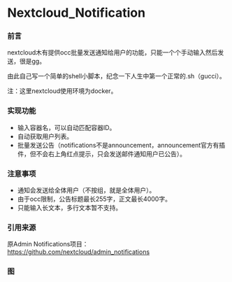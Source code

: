 # Nextcloud_Notification

### 前言

nextcloud木有提供occ批量发送通知给用户的功能，只能一个个手动输入然后发送，很是gg。

由此自己写一个简单的shell小脚本，纪念一下人生中第一个正常的.sh（gucci）。

注：这里nextcloud使用环境为docker。



### 实现功能

- 输入容器名，可以自动匹配容器ID。
- 自动获取用户列表。
- 批量发送公告（notifications不是announcement，announcement官方有插件，但不会右上角红点提示，只会发送邮件通知用户已公告）。



### 注意事项

- 通知会发送给全体用户（不按组，就是全体用户）。
- 由于occ限制，公告标题最长255字，正文最长4000字。
- 只能输入长文本，多行文本暂不支持。



### 引用来源

原Admin Notifications项目：https://github.com/nextcloud/admin_notifications



### 图